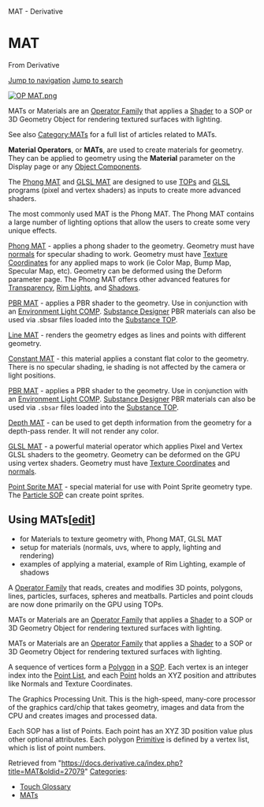 

MAT - Derivative
























# MAT

From Derivative



[Jump to navigation](#mw-head)
[Jump to search](#searchInput)

[![OP MAT.png](images/b/bc/OP_MAT.png)](File_OP_MAT.html)

MATs or Materials are an [Operator Family](Operator_Family.html "Operator Family") that applies a [Shader](Shader.html "Shader") to a SOP or 3D Geometry Object for rendering textured surfaces with lighting.

See also [Category:MATs](Category_MATs.html "Category:MATs") for a full list of articles related to MATs.

**Material Operators**, or **MATs**, are used to create materials for geometry. They can be applied to geometry using the **Material** parameter on the Display page or any [Object Components](Object_Component.html "Object Component").

The [Phong MAT](Phong_MAT.html "Phong MAT") and [GLSL MAT](GLSL_MAT.html "GLSL MAT") are designed to use [TOPs](TOP.html "TOP") and [GLSL](GLSL.html "GLSL") programs (pixel and vertex shaders) as inputs to create more advanced shaders.

The most commonly used MAT is the Phong MAT. The Phong MAT contains a large number of lighting options that allow the users to create some very unique effects.

[Phong MAT](Phong_MAT.html "Phong MAT") - applies a phong shader to the geometry. Geometry must have [normals](Normals.html "Normals") for specular shading to work. Geometry must have [Texture Coordinates](https://docs.derivative.ca/index.php?title=Point_Attributes&action=edit&redlink=1 "Point Attributes (page does not exist)") for any applied maps to work (ie Color Map, Bump Map, Specular Map, etc). Geometry can be deformed using the Deform parameter page. The Phong MAT offers other advanced features for [Transparency](Transparency.html "Transparency"), [Rim Lights](Rim_Light.html "Rim Light"), and [Shadows](Shadows.html "Shadows").

[PBR MAT](PBR_MAT.html "PBR MAT") - applies a PBR shader to the geometry. Use in conjunction with an [Environment Light COMP](Environment_Light_COMP.html "Environment Light COMP"). [Substance Designer](http://www.allegorithmic.com/products/substance-designer) PBR materials can also be used via .sbsar files loaded into the [Substance TOP](Substance_TOP.html "Substance TOP").

[Line MAT](Line_MAT.html "Line MAT") - renders the geometry edges as lines and points with different geometry.

[Constant MAT](Constant_MAT.html "Constant MAT") - this material applies a constant flat color to the geometry. There is no specular shading, ie shading is not affected by the camera or light positions.

[PBR MAT](PBR_MAT.html "PBR MAT") - applies a PBR shader to the geometry. Use in conjunction with an [Environment Light COMP](Environment_Light_COMP.html "Environment Light COMP"). [Substance Designer](http://www.allegorithmic.com/products/substance-designer) PBR materials can also be used via `.sbsar` files loaded into the [Substance TOP](Substance_TOP.html "Substance TOP").

[Depth MAT](Depth_MAT.html "Depth MAT") - can be used to get depth information from the geometry for a depth-pass render. It will not render any color.

[GLSL MAT](GLSL_MAT.html "GLSL MAT") - a powerful material operator which applies Pixel and Vertex GLSL shaders to the geometry. Geometry can be deformed on the GPU using vertex shaders. Geometry must have [Texture Coordinates](https://docs.derivative.ca/index.php?title=Point_Attributes&action=edit&redlink=1 "Point Attributes (page does not exist)") and [normals](Normals.html "Normals").

[Point Sprite MAT](Point_Sprite_MAT.html "Point Sprite MAT") - special material for use with Point Sprite geometry type. The [Particle SOP](Particle_SOP.html "Particle SOP") can create point sprites.

## Using MATs[[edit](https://docs.derivative.ca/index.php?title=MAT&action=edit&section=1 "Edit section: Using MATs")]

* for Materials to texture geometry with, Phong MAT, GLSL MAT
* setup for materials (normals, uvs, where to apply, lighting and rendering)
* examples of applying a material, example of Rim Lighting, example of shadows

A [Operator Family](Operator_Family.html "Operator Family") that reads, creates and modifies 3D points, polygons, lines, particles, surfaces, spheres and meatballs. Particles and point clouds are now done primarily on the GPU using TOPs.


MATs or Materials are an [Operator Family](Operator_Family.html "Operator Family") that applies a [Shader](Shader.html "Shader") to a SOP or 3D Geometry Object for rendering textured surfaces with lighting.


MATs or Materials are an [Operator Family](Operator_Family.html "Operator Family") that applies a [Shader](Shader.html "Shader") to a SOP or 3D Geometry Object for rendering textured surfaces with lighting.


A sequence of vertices form a [Polygon](Polygon.html "Polygon") in a [SOP](SOP.html "SOP"). Each vertex is an integer index into the [Point List](Point_List.html "Point List"), and each [Point](Point.html "Point") holds an XYZ position and attributes like Normals and Texture Coordinates.


The Graphics Processing Unit. This is the high-speed, many-core processor of the graphics card/chip that takes geometry, images and data from the CPU and creates images and processed data.


Each SOP has a list of Points. Each point has an XYZ 3D position value plus other optional attributes. Each polygon [Primitive](Primitive.html "Primitive") is defined by a vertex list, which is list of point numbers.







Retrieved from "<https://docs.derivative.ca/index.php?title=MAT&oldid=27079>"
[Categories](Special_Categories.html "Special:Categories"):

* [Touch Glossary](Category_Touch_Glossary.html "Category:Touch Glossary")
* [MATs](Category_MATs.html "Category:MATs")